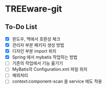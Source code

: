 # TREEware-git

## To-Do List

- [x] 윈도우, 맥에서 호환성 체크
- [x] 관리자 부분 패키지 생성 방법
- [x] 디자인 부분 import 위치
- [x] Spring 에서 mybatis 작업하는 방법
- [ ] 기존의 작업에서 기능 옮기기
- [ ] MyBatis의 Configuration.xml 파일 위치
- [ ] 예외처리
- [ ] context:component-scan 을 service 에도 적용
